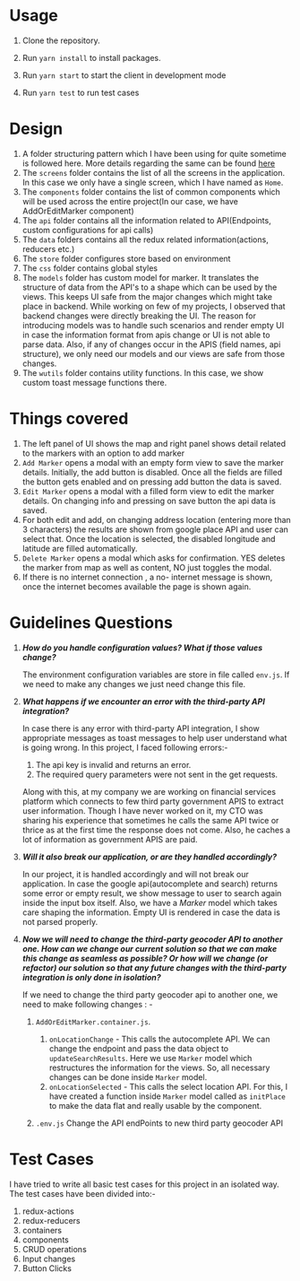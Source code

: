 # Usage



1. Clone the repository.

2. Run `yarn install` to install packages.

3. Run `yarn start` to start the client in development mode

4. Run `yarn test` to run test cases


# Design

1. A folder structuring pattern which I have been using for quite sometime is followed here. More details regarding the same can be found  [here](https://github.com/jinxac/flutter-folder-structure)
2. The `screens` folder contains the list of all the screens in the application. In this case we only have a single screen, which I have named as `Home`.
3. The `components` folder contains the list of common components which will be used across the entire project(In our case, we have AddOrEditMarker component)
4. The `api` folder contains all the information related to API(Endpoints, custom configurations for api calls)
5. The `data` folders contains all the redux related information(actions, reducers etc.)
6. The `store` folder configures store based on environment
7. The `css` folder contains global styles
8. The `models` folder has custom model for marker. It translates the structure of data from the API's to a shape which can be used by the views. This keeps UI safe from the major changes which might take place in backend. While working on few of my projects, I observed that backend changes were directly breaking the UI. The reason for introducing models was to handle such scenarios and render empty UI in case the information format from apis change or UI is not able to parse data. Also, if any of changes occur in the APIS (field names, api structure), we only need our models and our views are safe from those changes.
9.  The `wutils` folder contains utility functions. In this case, we show custom toast message functions there.

# Things covered

1. The left panel of UI shows the map and right panel shows detail related to the markers with an option to add marker
2. `Add Marker` opens a modal with an empty form view to save the marker details. Initially, the add button is disabled. Once all the fields are filled the button gets enabled and on pressing add button the data is saved.
3. `Edit Marker` opens a modal with a filled form view to edit the marker details. On changing info and pressing on save button the api data is saved.
4. For both edit and add, on changing address location (entering more than 3 characters) the results are shown from google place API and user can select that. Once the location is selected, the disabled longitude and latitude are filled automatically.
5. `Delete Marker` opens a modal which asks for confirmation. YES deletes the marker from map as well as content, NO just toggles the modal.
6. If there is no internet connection , a no- internet message is shown, once the internet becomes available the page is shown again.

# Guidelines Questions

1. ***How do you handle configuration values? What if those values change?***

	The environment configuration variables are store in file called `env.js`. If we need to make any changes we just need change this file.

2. ***What happens if we encounter an error with the third-party API integration?***

   In case there is any error with third-party API integration, I show appropriate messages as toast messages to help user understand what is going wrong. In this project, I faced following errors:-

	1.  The api key is invalid and returns an error.
	2.  The required query parameters were not sent in the get requests.

	Along with this, at my company we are working on financial services platform which connects to few third party government APIS to extract user information. Though I have never worked on it, my CTO was sharing his experience that sometimes he calls the same API twice or thrice as at the first time the response does not come. Also, he caches a lot of information as government APIS are paid.

3. ***Will it also break our application, or are they handled accordingly?***

	In our project, it is handled accordingly and will not break our application. In case the google api(autocomplete and search) returns some error or empty result, we show message to user to search again inside the input box itself. Also, we have a *Marker* model which takes care shaping the information. Empty UI is rendered in case the data is not parsed properly.

4. ***Now we will need to change the third-party geocoder API to another one. How can we change our current solution so that we can make this change as seamless as possible? Or how will we change (or refactor) our solution so that any future changes with the third-party integration is only done in isolation?***


	If we need to change the third party geocoder api to another one, we need to make following changes : -

	1.  `AddOrEditMarker.container.js`.
		1. `onLocationChange`  - This calls the autocomplete API. We can change the endpoint and pass the data object to `updateSearchResults`. Here we use `Marker` model  which restructures the information for the views. So, all necessary changes can be done inside `Marker` model.
		2. `onLocationSelected` - This calls the select location API. For this, I have created a function inside `Marker` model called as `initPlace` to make the data flat and really usable by the component.

	2. `.env.js`
		Change the API endPoints to new third party geocoder API



# Test Cases

I have tried to write all basic test cases for this project in an isolated way. The test cases have been divided into:-

1. redux-actions
2. redux-reducers
3. containers
4. components
5. CRUD operations
6. Input changes
7. Button Clicks

